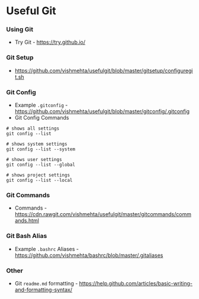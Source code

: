 Useful Git
=========

### Using Git
 * Try Git - https://try.github.io/
 
### Git Setup
 * https://github.com/vishmehta/usefulgit/blob/master/gitsetup/configuregit.sh

### Git Config
 * Example `.gitconfig` - https://github.com/vishmehta/usefulgit/blob/master/gitconfig/.gitconfig
 * Git Config Commands
 ```
# shows all settings
git config --list

# shows system settings
git config --list --system

# shows user settings
git config --list --global

# shows project settings
git config --list --local
```

### Git Commands
 * Commands -   https://cdn.rawgit.com/vishmehta/usefulgit/master/gitcommands/commands.html

### Git Bash Alias
 * Example `.bashrc` Aliases - https://github.com/vishmehta/bashrc/blob/master/.gitaliases

### Other
 * Git `readme.md` formatting - https://help.github.com/articles/basic-writing-and-formatting-syntax/

